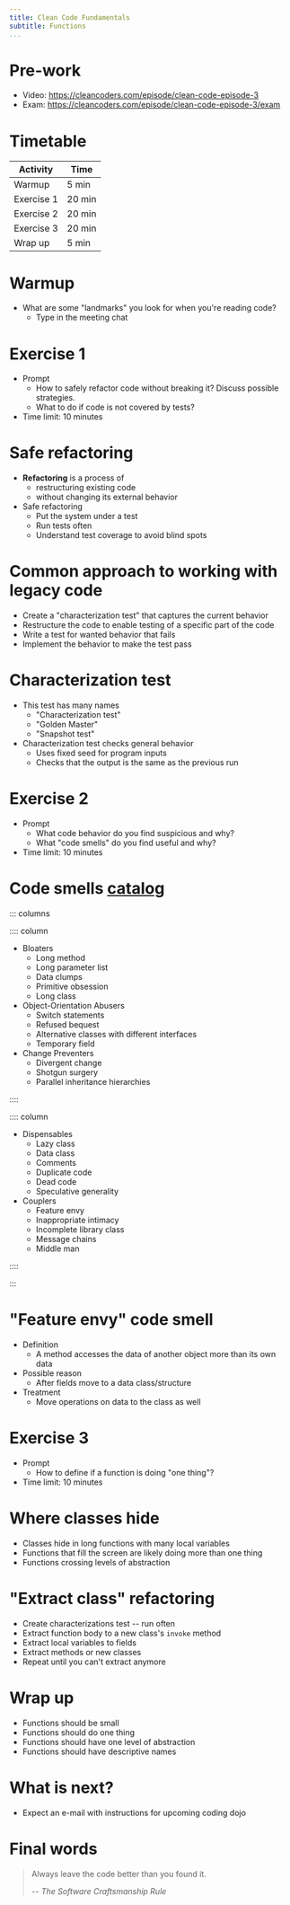 ```yaml
---
title: Clean Code Fundamentals
subtitle: Functions
...
```


# Pre-work

* Video: <https://cleancoders.com/episode/clean-code-episode-3>
* Exam: <https://cleancoders.com/episode/clean-code-episode-3/exam>

# Timetable

| Activity   | Time   |
|------------|--------|
| Warmup     | 5 min  |
| Exercise 1 | 20 min |
| Exercise 2 | 20 min |
| Exercise 3 | 20 min |
| Wrap up    | 5 min  |

# Warmup

* What are some "landmarks" you look for when you're reading code?
  * Type in the meeting chat

# Exercise 1

* Prompt
  * How to safely refactor code without breaking it? Discuss possible strategies.
  * What to do if code is not covered by tests?
* Time limit: 10 minutes

# Safe refactoring

* **Refactoring** is a process of
  * restructuring existing code
  * without changing its external behavior
* Safe refactoring
  * Put the system under a test
  * Run tests often
  * Understand test coverage to avoid blind spots

# Common approach to working with legacy code

* Create a "characterization test" that captures the current behavior
* Restructure the code to enable testing of a specific part of the code
* Write a test for wanted behavior that fails
* Implement the behavior to make the test pass

# Characterization test

* This test has many names
  * "Characterization test"
  * "Golden Master"
  * "Snapshot test"
* Characterization test checks general behavior
  * Uses fixed seed for program inputs
  * Checks that the output is the same as the previous run

# Exercise 2

* Prompt
  * What code behavior do you find suspicious and why?
  * What "code smells" do you find useful and why?
* Time limit: 10 minutes

# Code smells [catalog](https://refactoring.guru/refactoring/smells)

::: columns

:::: column

* Bloaters
  * Long method
  * Long parameter list
  * Data clumps
  * Primitive obsession
  * Long class
* Object-Orientation Abusers
  * Switch statements
  * Refused bequest
  * Alternative classes with different interfaces
  * Temporary field
* Change Preventers
  * Divergent change
  * Shotgun surgery
  * Parallel inheritance hierarchies

::::

:::: column

* Dispensables
  * Lazy class
  * Data class
  * Comments
  * Duplicate code
  * Dead code
  * Speculative generality
* Couplers
  * Feature envy
  * Inappropriate intimacy
  * Incomplete library class
  * Message chains
  * Middle man

::::

:::

# "Feature envy" code smell

* Definition
  * A method accesses the data of another object more than its own data
* Possible reason
  * After fields move to a data class/structure
* Treatment
  * Move operations on data to the class as well

# Exercise 3

* Prompt
  * How to define if a function is doing "one thing"?
* Time limit: 10 minutes

# Where classes hide

* Classes hide in long functions with many local variables
* Functions that fill the screen are likely doing more than one thing
* Functions crossing levels of abstraction

# "Extract class" refactoring

* Create characterizations test -- run often
* Extract function body to a new class's `invoke` method
* Extract local variables to fields
* Extract methods or new classes
* Repeat until you can't extract anymore

# Wrap up

* Functions should be small
* Functions should do one thing
* Functions should have one level of abstraction
* Functions should have descriptive names

# What is next?

* Expect an e-mail with instructions for upcoming coding dojo

# Final words

> Always leave the code better than you found it.
>
> -- <cite>The Software Craftsmanship Rule</cite>
